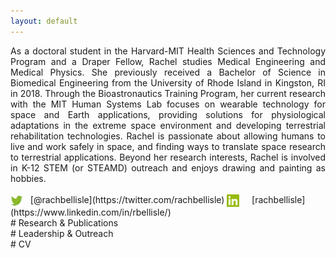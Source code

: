 ```yaml
---
layout: default
---
```


<div style="text-align: justify;"> 
As a doctoral student in the Harvard-MIT Health Sciences and Technology Program and a Draper Fellow, Rachel studies Medical Engineering and Medical Physics. She previously received a Bachelor of Science in Biomedical Engineering from the University of Rhode Island in Kingston, RI in 2018. Through the Bioastronautics Training Program, her current research with the MIT Human Systems Lab focuses on wearable technology for space and Earth applications, providing solutions for physiological adaptations in the extreme space environment and developing terrestrial rehabilitation technologies. Rachel is passionate about allowing humans to live and work safely in space, and finding ways to translate space research to terrestrial applications. Beyond her research interests, Rachel is involved in K-12 STEM (or STEAMD) outreach and enjoys drawing and painting as hobbies.
</div>
<br>
<img style="vertical-align:middle" src="/Images/Twitter.png" alt="Twitter:" width="20"/> 
&nbsp; [@rachbellisle](https://twitter.com/rachbellisle)  
<img style="vertical-align:middle" src="/Images/LinkedIn.png" alt="LinkedIn:" width="20"/> 
&nbsp; &nbsp; [rachbellisle](https://www.linkedin.com/in/rbellisle/)
<br>
# Research & Publications
<br>
# Leadership & Outreach
<br>
# CV
